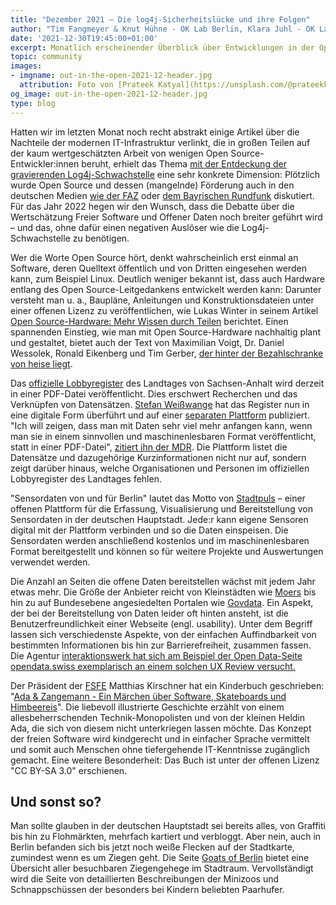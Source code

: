 ```yaml
---
title: "Dezember 2021 – Die log4j-Sicherheitslücke und ihre Folgen"
author: "Tim Fangmeyer & Knut Hühne - OK Lab Berlin, Klara Juhl - OK Lab Osnabrück"
date: '2021-12-30T19:45:00+01:00'
excerpt: Monatlich erscheinender Überblick über Entwicklungen in der Open Data und Civic Tech Szene
topic: community
images:
- imgname: out-in-the-open-2021-12-header.jpg
  attribution: Foto von [Prateek Katyal](https://unsplash.com/@prateekkatyal) auf [Unsplash](https://unsplash.com/photos/H5jDIP0wLuA)
og_image: out-in-the-open-2021-12-header.jpg
type: blog
---
```

Hatten wir im letzten Monat noch recht abstrakt einige Artikel über die Nachteile der modernen IT-Infrastruktur verlinkt, die in großen Teilen auf der kaum wertgeschätzten Arbeit von wenigen Open Source-Entwickler:innen beruht, erhielt das Thema [mit der Entdeckung der gravierenden Log4j-Schwachstelle](https://www.spiegel.de/netzwelt/web/log4-j-schwachstelle-ja-leute-die-scheisse-brennt-lichterloh-a-760bd03d-42d2-409c-a8d2-d5b13a9150fd) eine sehr konkrete Dimension: Plötzlich wurde Open Source und dessen (mangelnde) Förderung auch in den deutschen Medien [wie der FAZ](https://www.faz.net/aktuell/wirtschaft/digitec/sicherheitsluecke-log4j-was-spricht-fuer-und-gegen-freie-software-17684344.html) oder [dem Bayrischen Rundfunk](https://www.br.de/nachrichten/netzwelt/log4j-sicherheitsluecke-der-ruf-nach-open-source-foerderung,SrZk0fP) diskutiert. Für das Jahr 2022 hegen wir den Wunsch, dass die Debatte über die Wertschätzung Freier Software und Offener Daten noch breiter geführt wird – und das, ohne dafür einen negativen Auslöser wie die Log4j-Schwachstelle zu benötigen.

Wer die Worte Open Source hört, denkt wahrscheinlich erst einmal an Software, deren Quelltext öffentlich und von Dritten eingesehen werden kann, zum Beispiel Linux. Deutlich weniger bekannt ist, dass auch Hardware entlang des Open Source-Leitgedankens entwickelt werden kann: Darunter versteht man u. a., Baupläne, Anleitungen und Konstruktionsdateien unter einer offenen Lizenz zu veröffentlichen, wie Lukas Winter in seinem Artikel [Open Source-Hardware: Mehr Wissen durch Teilen](https://www.lindau-nobel.org/de/blog-open-source-hardware) berichtet. Einen spannenden Einstieg, wie man mit Open Source-Hardware nachhaltig plant und gestaltet, bietet auch der Text von Maximilian Voigt, Dr. Daniel Wessolek, Ronald Eikenberg und Tim Gerber, [der hinter der Bezahlschranke von heise liegt](https://www.heise.de/hintergrund/Open-Source-Hardware-Unterschaetze-Nischenprodukte-6302230.html).

Das [offizielle Lobbyregister](https://www.landtag.sachsen-anhalt.de/landtag/lobbyregister) des Landtages von Sachsen-Anhalt wird derzeit in einer PDF-Datei veröffentlicht. Dies erschwert Recherchen und das Verknüpfen von Datensätzen. [Stefan Weißwange](https://rifter.org/) hat das Register nun in eine digitale Form überführt und auf einer [separaten Plattform](https://lobbyregister-sachsen-anhalt.de/) publiziert. "Ich will zeigen, dass man mit Daten sehr viel mehr anfangen kann, wenn man sie in einem sinnvollen und maschinenlesbaren Format veröffentlicht, statt in einer PDF-Datei", [zitiert ihn der MDR](https://www.mdr.de/nachrichten/sachsen-anhalt/landespolitik/digitales-lobbyregister-transparenz-weisswange-100.html). Die Plattform listet die Datensätze und dazugehörige Kurzinformationen nicht nur auf, sondern zeigt darüber hinaus, welche Organisationen und Personen im offiziellen Lobbyregister des Landtages fehlen.

"Sensordaten von und für Berlin" lautet das Motto von [Stadtpuls](https://stadtpuls.com/) – einer offenen Plattform für die Erfassung, Visualisierung und Bereitstellung von Sensordaten in der deutschen Hauptstadt. Jede:r kann eigene Sensoren digital mit der Plattform verbinden und so die Daten einspeisen. Die Sensordaten werden anschließend kostenlos und im maschinenlesbaren Format bereitgestellt und können so für weitere Projekte und Auswertungen verwendet werden.

Die Anzahl an Seiten die offene Daten bereitstellen wächst mit jedem Jahr etwas mehr. Die Größe der Anbieter reicht von Kleinstädten wie [Moers](https://www.offenesdatenportal.de/organization/moers) bis hin zu auf Bundesebene angesiedelten Portalen wie [Govdata](https://www.govdata.de/). Ein Aspekt, der bei der Bereitstellung von Daten leider oft hinten ansteht, ist die Benutzerfreundlichkeit einer Webseite (engl. usability). Unter dem Begriff lassen sich verschiedenste Aspekte, von der einfachen Auffindbarkeit von bestimmten Informationen bis hin zur Barrierefreiheit, zusammen fassen. Die Agentur [interaktionswerk hat sich am Beispiel der Open Data-Seite opendata.swiss exemplarisch an einem solchen UX Review versucht.](https://interaktionswerk.ch/blog/was-ein-ux-review-kann-am-beispiel-von-opdendata-swiss/)

Der Präsident der [FSFE](https://fsfe.org/index.de.html) Matthias Kirschner hat ein Kinderbuch geschrieben: "[Ada & Zangemann - Ein Märchen über Software, Skateboards und Himbeereis](https://fsfe.org/news/2021/news-20211129-01.de.html)". Die liebevoll illustrierte Geschichte erzählt von einem allesbeherrschenden Technik-Monopolisten und von der kleinen Heldin Ada, die sich von diesem nicht unterkriegen lassen möchte. Das Konzept der freien Software wird kindgerecht und in einfacher Sprache vermittelt und somit auch Menschen ohne tiefergehende IT-Kenntnisse zugänglich gemacht. Eine weitere Besonderheit: Das Buch ist unter der offenen Lizenz "CC BY-SA 3.0" erschienen.

## Und sonst so?
Man sollte glauben in der deutschen Hauptstadt sei bereits alles, von Graffiti bis hin zu Flohmärkten, mehrfach kartiert und verbloggt. Aber nein, auch in Berlin befanden sich bis jetzt noch weiße Flecken auf der Stadtkarte, zumindest wenn es um Ziegen geht. Die Seite [Goats of Berlin](https://goatsofberlin.com/) bietet eine Übersicht aller besuchbaren Ziegengehege im Stadtraum. Vervollständigt wird die Seite von detaillierten Beschreibungen der Minizoos und Schnappschüssen der besonders bei Kindern beliebten Paarhufer.
